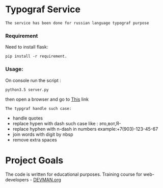 # Typograf Service
```
The service has been done for russian language typograf purpose
```
### Requirement
Need to install flask:
```
pip install -r requirement.
```
### Usage:
On console run the script :
```
python3.5 server.py 
```
then open a browser and go to [This](http://localhost:5000) link
``` 
The typgraf handle such case:
```
*   handle quotes
*   replace hypen with dash such case like : это,вот,Я-
*   replace hyphen with n-dash in numbers example:+7(903)-123-45-67
*   join words with digit by nbsp
*   remove extra spaces


# Project Goals

The code is written for educational purposes. Training course for web-developers - [DEVMAN.org](https://devman.org)
